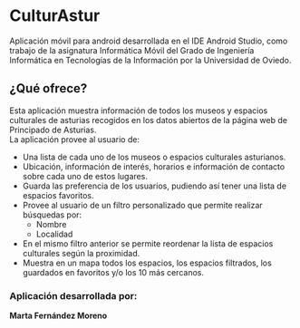 # CulturAstur
Aplicación móvil para android desarrollada en el IDE Android Studio, como trabajo de la asignatura Informática Móvil 
del Grado de Ingeniería Informática en Tecnologías de la Información por la Universidad de Oviedo.
  
## ¿Qué ofrece?
Esta aplicación muestra información de todos los museos y espacios culturales de asturias recogidos en los datos abiertos de la página web de Principado de Asturias.  
La aplicación provee al usuario de:
* Una lista de cada uno de los museos o espacios culturales asturianos.
* Ubicación, información de interés, horarios e información de contacto sobre cada uno de estos lugares.
* Guarda las preferencia de los usuarios, pudiendo así tener una lista de espacios favoritos.
* Provee al usuario de un filtro personalizado que permite realizar búsquedas por:
  - Nombre
  - Localidad
* En el mismo filtro anterior se permite reordenar la lista de espacios culturales según la proximidad.
* Muestra en un mapa todos los espacios, los espacios filtrados, los guardados en favoritos y/o los 10 más cercanos.
  
### Aplicación desarrollada por:  
**Marta Fernández Moreno**
